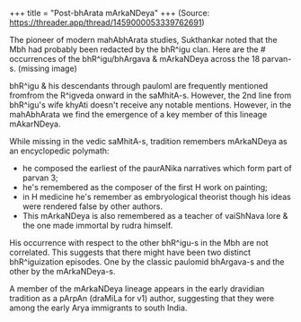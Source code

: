 +++
title = "Post-bhArata mArkaNDeya"
+++
(Source: https://threader.app/thread/1459000053339762691)

The pioneer of modern mahAbhArata studies, Sukthankar noted that the Mbh had probably been redacted by the bhR^igu clan. Here are the # occurrences of the bhR^igu/bhArgava & mArkaNDeya across the 18 parvan-s. (missing image) 

bhR^igu & his descendants through paulomI are frequently mentioned fromfrom the R^igveda onward in the saMhitA-s. However, the 2nd line from bhR^igu's wife khyAti doesn't receive any notable mentions. However, in the mahAbhArata we find the emergence of a key member of this lineage mAkarNDeya. 

While missing in the vedic saMhitA-s, tradition remembers mArkaNDeya as an encyclopedic polymath: 

- he composed the earliest of the paurANika narratives which form part of parvan 3; 
- he's remembered as the composer of the first H work on painting; 
- in H medicine he's remember as embryological theorist though his ideas were rendered false by other authors. 
- This mArkaNDeya is also remembered as a teacher of vaiShNava lore & the one made immortal by rudra himself. 

His occurrence with respect to the other bhR^igu-s in the Mbh are not correlated. This suggests that there might have been two distinct bhR^iguization episodes. One by the classic paulomid bhArgava-s and the other by the mArkaNDeya-s. 

A member of the mArkaNDeya lineage appears in the early dravidian tradition as a pArpAn (draMiLa for v1) author, suggesting that they were among the early Arya immigrants to south India.